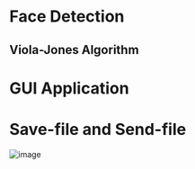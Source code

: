 # Face Detection
## Viola-Jones Algorithm

# GUI Application

# Save-file and Send-file

![image](https://user-images.githubusercontent.com/87508144/133806003-8bfd3071-5be6-4b11-a7d7-69754597eab8.png)
